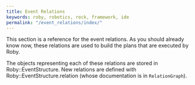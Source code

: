 ```yaml
---
title: Event Relations
keywords: roby, robotics, rock, framework, ide
permalink: "/event_relations/index/"
---
```


This section is a reference for the event relations. As you should already know
now, these relations are used to build the plans that are executed by Roby.

The objects representing each of these relations are stored in
Roby::EventStructure. New relations are defined with Roby::EventStructure.relation
(whose documentation is in `RelationGraph`).

